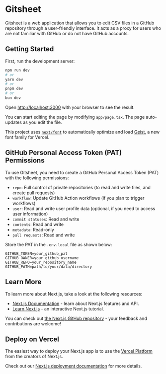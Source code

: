 # Gitsheet

Gitsheet is a web application that allows you to edit CSV files in a GitHub repository through a user-friendly interface. It acts as a proxy for users who are not familiar with GitHub or do not have GitHub accounts.

## Getting Started

First, run the development server:

```bash
npm run dev
# or
yarn dev
# or
pnpm dev
# or
bun dev
```

Open [http://localhost:3000](http://localhost:3000) with your browser to see the result.

You can start editing the page by modifying `app/page.tsx`. The page auto-updates as you edit the file.

This project uses [`next/font`](https://nextjs.org/docs/app/building-your-application/optimizing/fonts) to automatically optimize and load [Geist](https://vercel.com/font), a new font family for Vercel.

## GitHub Personal Access Token (PAT) Permissions

To use Gitsheet, you need to create a GitHub Personal Access Token (PAT) with the following permissions:
- `repo`: Full control of private repositories (to read and write files, and create pull requests)
- `workflow`: Update GitHub Action workflows (if you plan to trigger workflows)
- `user`: Read and write user profile data (optional, if you need to access user information)
- `commit statuses`: Read and write
- `contents`: Read and write
- `metadata`: Read-only
- `pull requests`: Read and write

Store the PAT in the `.env.local` file as shown below:

```env
GITHUB_TOKEN=your_github_pat
GITHUB_OWNER=your_github_username
GITHUB_REPO=your_repository_name
GITHUB_PATH=path/to/your/data/directory
```

## Learn More

To learn more about Next.js, take a look at the following resources:

- [Next.js Documentation](https://nextjs.org/docs) - learn about Next.js features and API.
- [Learn Next.js](https://nextjs.org/learn) - an interactive Next.js tutorial.

You can check out [the Next.js GitHub repository](https://github.com/vercel/next.js) - your feedback and contributions are welcome!

## Deploy on Vercel

The easiest way to deploy your Next.js app is to use the [Vercel Platform](https://vercel.com/new?utm_medium=default-template&filter=next.js&utm_source=create-next-app&utm_campaign=create-next-app-readme) from the creators of Next.js.

Check out our [Next.js deployment documentation](https://nextjs.org/docs/app/building-your-application/deploying) for more details.
